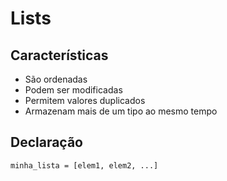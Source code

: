 # Lists

## Características

* São ordenadas
* Podem ser modificadas
* Permitem valores duplicados
* Armazenam mais de um tipo ao mesmo tempo

## Declaração

`minha_lista = [elem1, elem2, ...]`